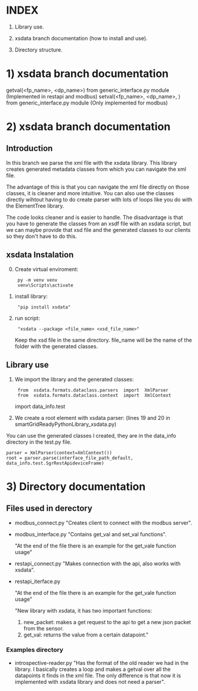# INDEX

 1) Library use.

 2) xsdata branch documentation (how to install and use).

 3) Directory structure.
 
# 1) xsdata branch documentation

getval(<fp_name>, <dp_name>) from generic_interface.py module (Implemented in restapi and modbus)
setval(<fp_name>, <dp_name>, ) from generic_interface.py module (Only implemented for modbus)

# 2) xsdata branch documentation

## Introduction
In this branch we parse the xml file with the xsdata library. This library creates generated metadata classes from which you can navigate the xml file.

The advantage of this is that you can navigate the xml file directly on those classes, it is cleaner and more intuitive. 
You can also use the classes directly wihtout having to do create parser with lots of loops like you do with the ElementTree library.

The code looks cleaner and is easier to handle. The disadvantage is that you have to generate the classes from an xsdf file with an xsdata script, but we can maybe provide that xsd file and the generated classes to our clients so they don't have to do this.

## xsdata Instalation
0) Create virtual enviroment:

		py -m venv venv
		venv\Scripts\activate
1) install library: 

		"pip install xsdata"
2) run script: 

		"xsdata --package <file_name> <xsd_file_name>"
	Keep the xsd file in the same directory.
	file_name will be the name of the folder with the generated classes.
	
## Library use
1) We import the library and the generated classes:

		from  xsdata.formats.dataclass.parsers  import  XmlParser 
		from  xsdata.formats.dataclass.context  import  XmlContext
	import  data_info.test

2) We create a root element with xsdata parser: (lines 19 and 20 in smartGridReadyPythonLibrary_xsdata.py)

You can use the generated classes I created, they are in the data_info directory in the test.py file.

	parser = XmlParser(context=XmlContext())
	root = parser.parse(interface_file_path_default, data_info.test.SgrRestApideviceFrame)

# 3) Directory documentation


## Files used in derectory

- modbus_connect.py
	"Creates client to connect with the modbus server".
	
- modbus_interface.py
	"Contains get_val and set_val functions".
	
	"At the end of the file there is an example for the get_vale function usage"

- restapi_connect.py
	"Makes connection with the api, also works with xsdata".

- restapi_iterface.py 

	"At the end of the file there is an example for the get_vale function usage"

	"New library with xsdata, it has two important functions:
	1) new_packet: makes a get request to the api to get a new json packet from the sensor.
	2) get_val: returns the value from a certain datapoint."



### Examples directory

- introspective-reader.py
"Has the format of the old reader we had in the library. I basically creates a loop and makes a getval over all the datapoints it finds in the xml file.
The only difference is that now it is implemented with xsdata library and does not need a parser".


